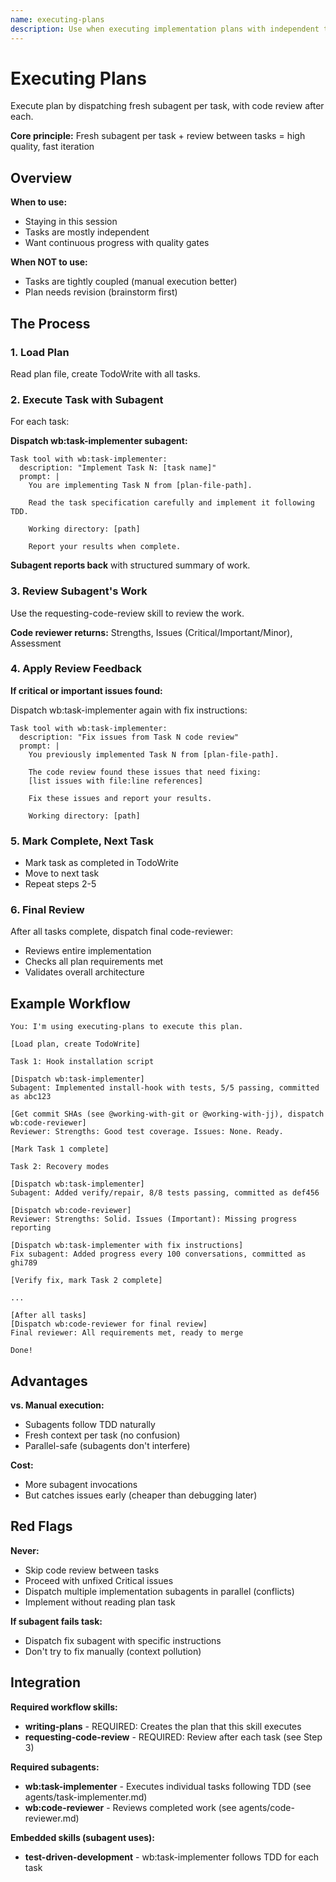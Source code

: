 ```yaml
---
name: executing-plans
description: Use when executing implementation plans with independent tasks in the current session - dispatches fresh subagent for each task with code review between tasks, enabling fast iteration with quality gates
---
```


# Executing Plans

Execute plan by dispatching fresh subagent per task, with code review after each.

**Core principle:** Fresh subagent per task + review between tasks = high quality, fast iteration

## Overview

**When to use:**
- Staying in this session
- Tasks are mostly independent
- Want continuous progress with quality gates

**When NOT to use:**
- Tasks are tightly coupled (manual execution better)
- Plan needs revision (brainstorm first)

## The Process

### 1. Load Plan

Read plan file, create TodoWrite with all tasks.

### 2. Execute Task with Subagent

For each task:

**Dispatch wb:task-implementer subagent:**
```
Task tool with wb:task-implementer:
  description: "Implement Task N: [task name]"
  prompt: |
    You are implementing Task N from [plan-file-path].

    Read the task specification carefully and implement it following TDD.

    Working directory: [path]

    Report your results when complete.
```

**Subagent reports back** with structured summary of work.

### 3. Review Subagent's Work

Use the requesting-code-review skill to review the work.

**Code reviewer returns:** Strengths, Issues (Critical/Important/Minor), Assessment

### 4. Apply Review Feedback

**If critical or important issues found:**

Dispatch wb:task-implementer again with fix instructions:

```
Task tool with wb:task-implementer:
  description: "Fix issues from Task N code review"
  prompt: |
    You previously implemented Task N from [plan-file-path].

    The code review found these issues that need fixing:
    [list issues with file:line references]

    Fix these issues and report your results.

    Working directory: [path]
```

### 5. Mark Complete, Next Task

- Mark task as completed in TodoWrite
- Move to next task
- Repeat steps 2-5

### 6. Final Review

After all tasks complete, dispatch final code-reviewer:
- Reviews entire implementation
- Checks all plan requirements met
- Validates overall architecture


## Example Workflow

```
You: I'm using executing-plans to execute this plan.

[Load plan, create TodoWrite]

Task 1: Hook installation script

[Dispatch wb:task-implementer]
Subagent: Implemented install-hook with tests, 5/5 passing, committed as abc123

[Get commit SHAs (see @working-with-git or @working-with-jj), dispatch wb:code-reviewer]
Reviewer: Strengths: Good test coverage. Issues: None. Ready.

[Mark Task 1 complete]

Task 2: Recovery modes

[Dispatch wb:task-implementer]
Subagent: Added verify/repair, 8/8 tests passing, committed as def456

[Dispatch wb:code-reviewer]
Reviewer: Strengths: Solid. Issues (Important): Missing progress reporting

[Dispatch wb:task-implementer with fix instructions]
Fix subagent: Added progress every 100 conversations, committed as ghi789

[Verify fix, mark Task 2 complete]

...

[After all tasks]
[Dispatch wb:code-reviewer for final review]
Final reviewer: All requirements met, ready to merge

Done!
```

## Advantages

**vs. Manual execution:**
- Subagents follow TDD naturally
- Fresh context per task (no confusion)
- Parallel-safe (subagents don't interfere)

**Cost:**
- More subagent invocations
- But catches issues early (cheaper than debugging later)

## Red Flags

**Never:**
- Skip code review between tasks
- Proceed with unfixed Critical issues
- Dispatch multiple implementation subagents in parallel (conflicts)
- Implement without reading plan task

**If subagent fails task:**
- Dispatch fix subagent with specific instructions
- Don't try to fix manually (context pollution)

## Integration

**Required workflow skills:**
- **writing-plans** - REQUIRED: Creates the plan that this skill executes
- **requesting-code-review** - REQUIRED: Review after each task (see Step 3)

**Required subagents:**
- **wb:task-implementer** - Executes individual tasks following TDD (see agents/task-implementer.md)
- **wb:code-reviewer** - Reviews completed work (see agents/code-reviewer.md)

**Embedded skills (subagent uses):**
- **test-driven-development** - wb:task-implementer follows TDD for each task

